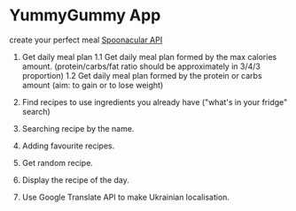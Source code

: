 # YummyGummy App
create your perfect meal
[Spoonacular API](https://spoonacular.com/food-api)


1. Get daily meal plan
    1.1 Get daily meal plan formed by the max calories amount. (protein/carbs/fat ratio should be approximately in 3/4/3 proportion) 
    1.2 Get daily meal plan formed by the protein or carbs amount (aim: to gain or to lose weight)

2. Find recipes to use ingredients you already have ("what's in your fridge" search)
3. Searching recipe by the name.
4. Adding favourite recipes.
5. Get random recipe.
6. Display the recipe of the day. 
7. Use Google Translate API to make Ukrainian localisation.
